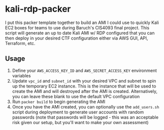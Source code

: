 # kali-rdp-packer
I put this packer template together to build an AMI I could use to quickly Kali EC2 boxes for teams to use during Baruch's CIS4093 final project. This script will generate an up to date Kali AMI w/ RDP configured that you can then deploy in your desired CTF configuration either via AWS GUI, API, Terraform, etc.

## Usage
1. Define your `AWS_ACCESS_KEY_ID` and `AWS_SECRET_ACCESS_KEY` environment variables
2. Update `vpc_id` and `subnet_id` with your desired VPC and subnet to spin up the temporary EC2 instance. This is the instance that will be used to create the AMI and will destroyed after the AMI is created. Alternatively, you can leave these blank to use the default VPC configuration
3. Run `packer build` to begin generating the AMI
4. Once you have the AMI created, you can optionally use the `add_users.sh` script during deployment to generate user accounts with random passwords (note that passwords will be logged - this was an acceptable risk given our setup, but you'll want to make your own assessment)

